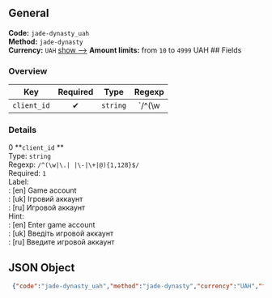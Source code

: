 ## General 
**Code:** `jade-dynasty_uah`  
**Method:** `jade-dynasty`  
**Currency:** `UAH` [show -->]() 
**Amount limits:** from `10`  to `4999`  UAH ## Fields 
### Overview 
|Key|Required|Type|Regexp| 
|:---:|:---:|:---:|:---:| 
|`client_id` |✔ |`string` |`/^(\w|\.| |\-|\+|@){1,128}$/` | 
 
### Details 
0 **`client_id` **  
Type: `string`  
Regexp: `/^(\w|\.| |\-|\+|@){1,128}$/`  
Required: `1`  
Label:  
: [en] Game account  
: [uk] Ігровий аккаунт  
: [ru] Игровой аккаунт  
Hint:  
: [en] Enter game account  
: [uk] Введіть игровой аккаунт  
: [ru] Введите игровой аккаунт  
## JSON Object 
```json
 {"code":"jade-dynasty_uah","method":"jade-dynasty","currency":"UAH","fields":[{"key":"client_id","type":"string","label":{"en":"Game account","uk":"\u0406\u0433\u0440\u043e\u0432\u0438\u0439 \u0430\u043a\u043a\u0430\u0443\u043d\u0442","ru":"\u0418\u0433\u0440\u043e\u0432\u043e\u0439 \u0430\u043a\u043a\u0430\u0443\u043d\u0442"},"regexp":"\/^(\\w|\\.| |\\-|\\+|@){1,128}$\/","required":true,"position":1,"hint":{"en":"Enter game account","uk":"\u0412\u0432\u0435\u0434\u0456\u0442\u044c \u0438\u0433\u0440\u043e\u0432\u043e\u0439 \u0430\u043a\u043a\u0430\u0443\u043d\u0442","ru":"\u0412\u0432\u0435\u0434\u0438\u0442\u0435 \u0438\u0433\u0440\u043e\u0432\u043e\u0439 \u0430\u043a\u043a\u0430\u0443\u043d\u0442"},"example":"xahtep86"}],"amount_min":10,"amount_max":4999}```  
